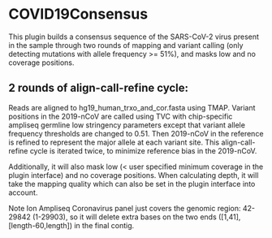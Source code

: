 # COVID19Consensus
This plugin builds a consensus sequence of the SARS-CoV-2 virus present in the sample through two rounds of mapping and variant calling (only detecting mutations with allele frequency >= 51%), and masks low and no coverage positions.

## 2 rounds of align-call-refine cycle:
Reads are aligned to hg19_human_trxo_and_cor.fasta using TMAP. Variant positions in the 2019-nCoV are called using TVC with chip-specific ampliseq germline low stringency parameters except that variant allele frequency thresholds are changed to 0.51. Then 2019-nCoV in the reference is refined to represent the major allele at each variant site. This align-call-refine cycle is iterated twice, to minimize reference bias in the 2019-nCoV.

Additionally, it will also mask low (< user specified minimum coverage in the plugin interface) and no coverage positions. When calculating depth, it will take the mapping quality which can also be set in the plugin interface into account. 

Note Ion Ampliseq Coronavirus panel just covers the genomic region: 42-29842 (1-29903), so it will delete extra bases on the two ends ([1,41], [length-60,length]) in the final contig.

